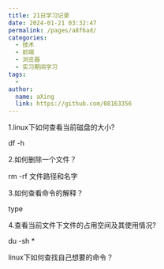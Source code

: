 ```yaml
---
title: 21日学习记录
date: 2024-01-21 03:32:47
permalink: /pages/a8f6ad/
categories:
  - 技术
  - 前端
  - 浏览器
  - 实习期间学习
tags:
  - 
author: 
  name: aXing
  link: https://github.com/08163356
---
```

1.linux下如何查看当前磁盘的大小?

df -h



2.如何删除一个文件？

rm -rf 文件路径和名字



3.如何查看命令的解释？

type





4.查看当前文件下文件的占用空间及其使用情况?

du -sh *



linux下如何查找自己想要的命令？